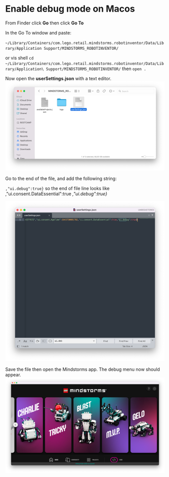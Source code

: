 
# Enable debug mode on Macos

From Finder click **Go** then click **Go To**

In the Go To window and paste:

`~/Library/Containers/com.lego.retail.mindstorms.robotinventor/Data/Library/Application Support/MINDSTORMS_ROBOTINVENTOR/`

or vis shell `cd ~/Library/Containers/com.lego.retail.mindstorms.robotinventor/Data/Library/Application\ Support/MINDSTORMS_ROBOTINVENTOR/` then `open .`

Now open the **userSettings.json** with a text editor.
![alt text](./src/ms_folder.png?raw=true)

Go to the end of the file, and add the following string:

`,"ui.debug":true}`
so the end of file line looks like ,"ui.consent.DataEssential":true *,"ui.debug":true}*

![alt text](./src/settings_json.png?raw=true)

Save the file then open the Mindstorms app.
The debug menu now should appear.
![alt text](./src/mindstorms.png?raw=true)

